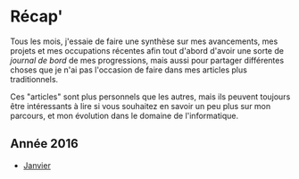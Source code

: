 Récap'
======


Tous les mois, j'essaie de faire une synthèse sur mes avancements, mes projets et mes occupations récentes afin tout d'abord d'avoir une sorte de *journal de bord* de mes progressions, mais aussi pour partager différentes choses que je n'ai pas l'occasion de faire dans mes articles plus traditionnels.

Ces "articles" sont plus personnels que les autres, mais ils peuvent toujours être intéressants à lire si vous souhaitez en savoir un peu plus sur mon parcours, et mon évolution dans le domaine de l'informatique.

## Année 2016

- [Janvier](/recap/janvier2016.html)

